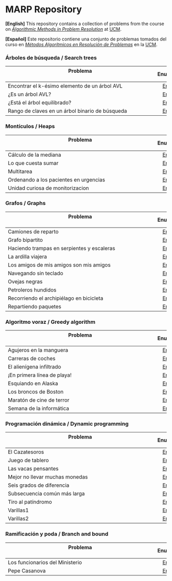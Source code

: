 # MARP Repository

**[English]**
This repository contains a collection of problems from the course on [*Algorithmic Methods in Problem Resolution*](https://www.ucm.es/estudios/grado-ingenieriainformatica.-plan-803276) at [UCM](https://www.ucm.es/ "Universidad Complutense de Madrid").

**[Español]**
Este repositorio contiene una conjunto de problemas tomados del curso en [*Métodos Algorítmicos en Resolución de Problemas*](https://www.ucm.es/estudios/grado-ingenieriainformatica.-plan-803276) en la [UCM](https://www.ucm.es/ "Universidad Complutense de Madrid").

### Árboles de búsqueda / Search trees

| Problema &nbsp;&nbsp;&nbsp;&nbsp;&nbsp;&nbsp;&nbsp;&nbsp;&nbsp;&nbsp;&nbsp;&nbsp;&nbsp;&nbsp;&nbsp;&nbsp;&nbsp;&nbsp;&nbsp;&nbsp;&nbsp;&nbsp;&nbsp;&nbsp;&nbsp;&nbsp;&nbsp;&nbsp;&nbsp;&nbsp;&nbsp;&nbsp;&nbsp;&nbsp;&nbsp;&nbsp;&nbsp;&nbsp;&nbsp;&nbsp;&nbsp;&nbsp;&nbsp;&nbsp;&nbsp;&nbsp;&nbsp;&nbsp;&nbsp;&nbsp;&nbsp;&nbsp;&nbsp;&nbsp;&nbsp;&nbsp;&nbsp;&nbsp;&nbsp;&nbsp;&nbsp;&nbsp;&nbsp;&nbsp;&nbsp;&nbsp;&nbsp;&nbsp;&nbsp;&nbsp;&nbsp;&nbsp;&nbsp;&nbsp;&nbsp;&nbsp;&nbsp;&nbsp;&nbsp;&nbsp;&nbsp;&nbsp;&nbsp;&nbsp;&nbsp;&nbsp;&nbsp;&nbsp;&nbsp;&nbsp;&nbsp;&nbsp;&nbsp;&nbsp;&nbsp;&nbsp;&nbsp;&nbsp;&nbsp;&nbsp;&nbsp;&nbsp;&nbsp;&nbsp;&nbsp; | Enunciado           | Solución           |
| ------------- |:-------------:| :-------------:|
| Encontrar el k-ésimo elemento de un árbol AVL| [Enlace](Algorithms/SearchTrees/kesimo.pdf) | [Enlace](Algorithms/SearchTrees/kesimo) |
| ¿Es un árbol AVL?    | [Enlace](Algorithms/SearchTrees/AVL.pdf) | [Enlace](Algorithms/SearchTrees/AVL) |
| ¿Está el árbol equilibrado?  | [Enlace](Algorithms/SearchTrees/equilibrado.pdf) | [Enlace](Algorithms/SearchTrees/equilibrado) |
| Rango de claves en un árbol binario de búsqueda| [Enlace](Algorithms/SearchTrees/rango.pdf) | [Enlace](Algorithms/SearchTrees/rango) |

### Montículos / Heaps

| Problema  &nbsp;&nbsp;&nbsp;&nbsp;&nbsp;&nbsp;&nbsp;&nbsp;&nbsp;&nbsp;&nbsp;&nbsp;&nbsp;&nbsp;&nbsp;&nbsp;&nbsp;&nbsp;&nbsp;&nbsp;&nbsp;&nbsp;&nbsp;&nbsp;&nbsp;&nbsp;&nbsp;&nbsp;&nbsp;&nbsp;&nbsp;&nbsp;&nbsp;&nbsp;&nbsp;&nbsp;&nbsp;&nbsp;&nbsp;&nbsp;&nbsp;&nbsp;&nbsp;&nbsp;&nbsp;&nbsp;&nbsp;&nbsp;&nbsp;&nbsp;&nbsp;&nbsp;&nbsp;&nbsp;&nbsp;&nbsp;&nbsp;&nbsp;&nbsp;&nbsp;&nbsp;&nbsp;&nbsp;&nbsp;&nbsp;&nbsp;&nbsp;&nbsp;&nbsp;&nbsp;&nbsp;&nbsp;&nbsp;&nbsp;&nbsp;&nbsp;&nbsp;&nbsp;&nbsp;&nbsp;&nbsp;&nbsp;&nbsp;&nbsp;&nbsp;&nbsp;&nbsp;&nbsp;&nbsp;&nbsp;&nbsp;&nbsp;&nbsp;&nbsp;&nbsp;&nbsp;&nbsp;&nbsp;&nbsp;&nbsp;&nbsp;&nbsp;&nbsp;&nbsp;&nbsp; | Enunciado           | Solución           |
| ----------------------------------------------------------------- |:-------------:| :-------------:|
| Cálculo de la mediana | [Enlace](Algorithms/Heaps/mediana.pdf) | [Enlace](Algorithms/Heaps/mediana) |
| Lo que cuesta sumar  | [Enlace](Algorithms/Heaps/sumar.pdf) | [Enlace](Algorithms/Heaps/sumar) |
| Multitarea  | [Enlace](Algorithms/Heaps/multitarea.pdf) | [Enlace](Algorithms/Heaps/multitarea) |
| Ordenando a los pacientes en urgencias | [Enlace](Algorithms/Heaps/urgencias.pdf) | [Enlace](Algorithms/Heaps/urgencias) |
| Unidad curiosa de monitorizacion| [Enlace](Algorithms/Heaps/monitorizacion.pdf) | [Enlace](Algorithms/Heaps/monitorizacion) |

### Grafos / Graphs

| Problema  &nbsp;&nbsp;&nbsp;&nbsp;&nbsp;&nbsp;&nbsp;&nbsp;&nbsp;&nbsp;&nbsp;&nbsp;&nbsp;&nbsp;&nbsp;&nbsp;&nbsp;&nbsp;&nbsp;&nbsp;&nbsp;&nbsp;&nbsp;&nbsp;&nbsp;&nbsp;&nbsp;&nbsp;&nbsp;&nbsp;&nbsp;&nbsp;&nbsp;&nbsp;&nbsp;&nbsp;&nbsp;&nbsp;&nbsp;&nbsp;&nbsp;&nbsp;&nbsp;&nbsp;&nbsp;&nbsp;&nbsp;&nbsp;&nbsp;&nbsp;&nbsp;&nbsp;&nbsp;&nbsp;&nbsp;&nbsp;&nbsp;&nbsp;&nbsp;&nbsp;&nbsp;&nbsp;&nbsp;&nbsp;&nbsp;&nbsp;&nbsp;&nbsp;&nbsp;&nbsp;&nbsp;&nbsp;&nbsp;&nbsp;&nbsp;&nbsp;&nbsp;&nbsp;&nbsp;&nbsp;&nbsp;&nbsp;&nbsp;&nbsp;&nbsp;&nbsp;&nbsp;&nbsp;&nbsp;&nbsp;&nbsp;&nbsp;&nbsp;&nbsp;&nbsp;&nbsp;&nbsp;&nbsp;&nbsp;&nbsp;&nbsp;&nbsp;&nbsp;&nbsp;&nbsp; | Enunciado           | Solución           |
| ----------------------------------------------------------------- |:-------------:| :-------------:|
| Camiones de reparto  | [Enlace](Algorithms/Graphs/camiones.pdf) | [Enlace](Algorithms/Graphs/camiones) |
| Grafo bipartito| [Enlace](Algorithms/Graphs/bipartito.pdf)| [Enlace](Algorithms/Graphs/bipartito)|
| Haciendo trampas en serpientes y escaleras |[Enlace](Algorithms/Graphs/serpientes.pdf) | [Enlace](Algorithms/Graphs/serpientes) |
| La ardilla viajera | [Enlace](Algorithms/Graphs/ardilla.pdf) | [Enlace](Algorithms/Graphs/ardilla) |
| Los amigos de mis amigos son mis amigos | [Enlace](Algorithms/Graphs/amigos.pdf) | [Enlace](Algorithms/Graphs/amigos) |
| Navegando sin teclado | [Enlace](Algorithms/Graphs/teclado.pdf)|[Enlace](Algorithms/Graphs/teclado) |
| Ovejas negras  | [Enlace](Algorithms/Graphs/ovejas.pdf) | [Enlace](Algorithms/Graphs/ovejas) |
| Petroleros hundidos | [Enlace](Algorithms/Graphs/petroleros.pdf) | [Enlace](Algorithms/Graphs/petroleros) |
| Recorriendo el archipiélago en bicicleta  | [Enlace](Algorithms/Graphs/bici.pdf) | [Enlace](Algorithms/Graphs/bici) |
| Repartiendo paquetes | [Enlace](Algorithms/Graphs/paquetes.pdf) | [Enlace](Algorithms/Graphs/paquetes) |

### Algoritmo voraz / Greedy algorithm

| Problema  &nbsp;&nbsp;&nbsp;&nbsp;&nbsp;&nbsp;&nbsp;&nbsp;&nbsp;&nbsp;&nbsp;&nbsp;&nbsp;&nbsp;&nbsp;&nbsp;&nbsp;&nbsp;&nbsp;&nbsp;&nbsp;&nbsp;&nbsp;&nbsp;&nbsp;&nbsp;&nbsp;&nbsp;&nbsp;&nbsp;&nbsp;&nbsp;&nbsp;&nbsp;&nbsp;&nbsp;&nbsp;&nbsp;&nbsp;&nbsp;&nbsp;&nbsp;&nbsp;&nbsp;&nbsp;&nbsp;&nbsp;&nbsp;&nbsp;&nbsp;&nbsp;&nbsp;&nbsp;&nbsp;&nbsp;&nbsp;&nbsp;&nbsp;&nbsp;&nbsp;&nbsp;&nbsp;&nbsp;&nbsp;&nbsp;&nbsp;&nbsp;&nbsp;&nbsp;&nbsp;&nbsp;&nbsp;&nbsp;&nbsp;&nbsp;&nbsp;&nbsp;&nbsp;&nbsp;&nbsp;&nbsp;&nbsp;&nbsp;&nbsp;&nbsp;&nbsp;&nbsp;&nbsp;&nbsp;&nbsp;&nbsp;&nbsp;&nbsp;&nbsp;&nbsp;&nbsp;&nbsp;&nbsp;&nbsp;&nbsp;&nbsp;&nbsp;&nbsp;&nbsp;&nbsp; | Enunciado           | Solución           |
| ------------- |:-------------:| :-------------:|
| Agujeros en la manguera | [Enlace](Algorithms/GreedyAlgorithms/manguera.pdf) | [Enlace](Algorithms/GreedyAlgorithms/manguera.cpp) |
| Carreras de coches | [Enlace](Algorithms/GreedyAlgorithms/coches.pdf) | [Enlace](Algorithms/GreedyAlgorithms/coches.cpp) |
| El alienígena infiltrado  | [Enlace](Algorithms/GreedyAlgorithms/alienigena.pdf)|[Enlace](Algorithms/GreedyAlgorithms/alienigena.cpp)|
| ¡En primera línea de playa! |[Enlace](Algorithms/GreedyAlgorithms/playa.pdf)|[Enlace](Algorithms/GreedyAlgorithms/playa)|
| Esquiando en Alaska | [Enlace](Algorithms/GreedyAlgorithms/esquiando.pdf) | [Enlace](Algorithms/GreedyAlgorithms/esquiando.cpp) |
| Los broncos de Boston | [Enlace](Algorithms/GreedyAlgorithms/broncos.pdf) | [Enlace](Algorithms/GreedyAlgorithms/broncos.cpp) |
| Maratón de cine de terror  | [Enlace](Algorithms/GreedyAlgorithms/cine.pdf) | [Enlace](Algorithms/GreedyAlgorithms/cine) |
| Semana de la informática | [Enlace](Algorithms/GreedyAlgorithms/informatica.pdf) | [Enlace](Algorithms/GreedyAlgorithms/informatica) |

### Programación dinámica / Dynamic programming

| Problema  &nbsp;&nbsp;&nbsp;&nbsp;&nbsp;&nbsp;&nbsp;&nbsp;&nbsp;&nbsp;&nbsp;&nbsp;&nbsp;&nbsp;&nbsp;&nbsp;&nbsp;&nbsp;&nbsp;&nbsp;&nbsp;&nbsp;&nbsp;&nbsp;&nbsp;&nbsp;&nbsp;&nbsp;&nbsp;&nbsp;&nbsp;&nbsp;&nbsp;&nbsp;&nbsp;&nbsp;&nbsp;&nbsp;&nbsp;&nbsp;&nbsp;&nbsp;&nbsp;&nbsp;&nbsp;&nbsp;&nbsp;&nbsp;&nbsp;&nbsp;&nbsp;&nbsp;&nbsp;&nbsp;&nbsp;&nbsp;&nbsp;&nbsp;&nbsp;&nbsp;&nbsp;&nbsp;&nbsp;&nbsp;&nbsp;&nbsp;&nbsp;&nbsp;&nbsp;&nbsp;&nbsp;&nbsp;&nbsp;&nbsp;&nbsp;&nbsp;&nbsp;&nbsp;&nbsp;&nbsp;&nbsp;&nbsp;&nbsp;&nbsp;&nbsp;&nbsp;&nbsp;&nbsp;&nbsp;&nbsp;&nbsp;&nbsp;&nbsp;&nbsp;&nbsp;&nbsp;&nbsp;&nbsp;&nbsp;&nbsp;&nbsp;&nbsp;&nbsp;&nbsp;&nbsp; | Enunciado           | Solución           |
| ----------------------------------------------------------------- |:-------------:| :-------------:|
| El Cazatesoros |[Enlace](Algorithms/DynamicProgramming/cazatesoros.pdf)|[Enlace](Algorithms/DynamicProgramming/cazatesoros) |
| Juego de tablero |[Enlace](Algorithms/DynamicProgramming/tablero.pdf) | [Enlace](Algorithms/DynamicProgramming/tablero) |
| Las vacas pensantes | [Enlace](Algorithms/DynamicProgramming/vacas.pdf) | [Enlace](Algorithms/DynamicProgramming/vacas) |
| Mejor no llevar muchas monedas| [Enlace](Algorithms/DynamicProgramming/monedas.pdf) |[Enlace](Algorithms/DynamicProgramming/monedas) |
| Seis grados de diferencia | [Enlace](Algorithms/DynamicProgramming/grados.pdf) | [Enlace](Algorithms/DynamicProgramming/grados) |
| Subsecuencia común más larga | [Enlace](Algorithms/DynamicProgramming/subsecuencia.pdf) | [Enlace](Algorithms/DynamicProgramming/subsecuencia) |
| Tiro al patíndromo | [Enlace](Algorithms/DynamicProgramming/patindromo.pdf) | [Enlace](Algorithms/DynamicProgramming/patindromo) |
| Varillas1 | [Enlace](Algorithms/DynamicProgramming/varillas.pdf) | [Enlace](Algorithms/DynamicProgramming/varillas) |
| Varillas2 | [Enlace](Algorithms/DynamicProgramming/varillas.pdf) | [Enlace](Algorithms/DynamicProgramming/varillas2) |

### Ramificación y poda / Branch and bound

| Problema  &nbsp;&nbsp;&nbsp;&nbsp;&nbsp;&nbsp;&nbsp;&nbsp;&nbsp;&nbsp;&nbsp;&nbsp;&nbsp;&nbsp;&nbsp;&nbsp;&nbsp;&nbsp;&nbsp;&nbsp;&nbsp;&nbsp;&nbsp;&nbsp;&nbsp;&nbsp;&nbsp;&nbsp;&nbsp;&nbsp;&nbsp;&nbsp;&nbsp;&nbsp;&nbsp;&nbsp;&nbsp;&nbsp;&nbsp;&nbsp;&nbsp;&nbsp;&nbsp;&nbsp;&nbsp;&nbsp;&nbsp;&nbsp;&nbsp;&nbsp;&nbsp;&nbsp;&nbsp;&nbsp;&nbsp;&nbsp;&nbsp;&nbsp;&nbsp;&nbsp;&nbsp;&nbsp;&nbsp;&nbsp;&nbsp;&nbsp;&nbsp;&nbsp;&nbsp;&nbsp;&nbsp;&nbsp;&nbsp;&nbsp;&nbsp;&nbsp;&nbsp;&nbsp;&nbsp;&nbsp;&nbsp;&nbsp;&nbsp;&nbsp;&nbsp;&nbsp;&nbsp;&nbsp;&nbsp;&nbsp;&nbsp;&nbsp;&nbsp;&nbsp;&nbsp;&nbsp;&nbsp;&nbsp;&nbsp;&nbsp;&nbsp;&nbsp;&nbsp;&nbsp;&nbsp; | Enunciado           | Solución           |
| ----------------------------------------------------------------- |:-------------:| :-------------:|
| Los funcionarios del Ministerio | [Enlace](Algorithms/BranchAndBound/funcionarios.pdf) | [Enlace](Algorithms/BranchAndBound/funcionarios) |
| Pepe Casanova | [Enlace](Algorithms/BranchAndBound/pepe.pdf) | [Enlace](Algorithms/BranchAndBound/pepe.cpp) |

